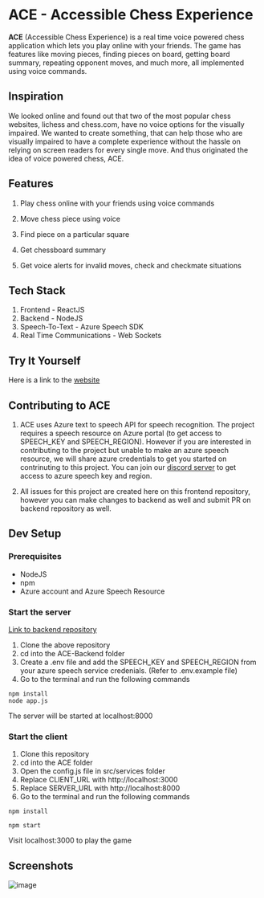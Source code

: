 # ACE - Accessible Chess Experience

**ACE** (Accessible Chess Experience) is a real time voice powered chess application which 
lets you play online with your friends. The game has features like moving pieces, finding pieces on board, getting board summary, repeating opponent moves, and much more, all implemented using voice commands.

## Inspiration
We looked online and found out that two of the most popular chess websites, lichess and chess.com, have no voice options for the visually impaired. We wanted to create something, that can help those who are visually impaired to have a complete experience without the hassle on relying on screen readers for every single move. And thus originated the idea of voice powered chess, ACE. 

## Features
1. Play chess online with your friends using voice commands

2. Move chess piece using voice 

3. Find piece on a particular square 

4. Get chessboard summary

5. Get voice alerts for invalid moves, check and checkmate situations


## Tech Stack
1. Frontend - ReactJS
2. Backend - NodeJS
3. Speech-To-Text - Azure Speech SDK
4. Real Time Communications - Web Sockets

## Try It Yourself
Here is a link to the [website](https://ace-chess.herokuapp.com)

## Contributing to ACE
1. ACE uses Azure text to speech API for speech recognition. The project requires a speech resource on Azure portal (to get access to SPEECH_KEY and SPEECH_REGION). However if you are interested in contributing to the project but unable to make an azure speech resource, we will share azure credentials to get you started on contrinuting to this project. You can join our [discord server](https://discord.gg/EmtXC9xug6) to get access to azure speech key and region.

2. All issues for this project are created here on this frontend repository, however you can make changes to backend as well and submit PR on backend repository as well.

## Dev Setup

### Prerequisites
- NodeJS
- npm
- Azure account and Azure Speech Resource

### Start the server 
[Link to backend repository](https://github.com/suhanichawla/ACE-Backend)

1. Clone the above repository
2. cd into the ACE-Backend folder
3. Create a .env file and add the SPEECH_KEY and SPEECH_REGION from your azure speech service credenials. (Refer to .env.example file)
3. Go to the terminal and run the following commands

```
npm install
node app.js
```
The server will be started at localhost:8000

### Start the client
1. Clone this repository
2. cd into the ACE folder
3. Open the config.js file in src/services folder
4. Replace CLIENT_URL with http://localhost:3000
5. Replace SERVER_URL with http://localhost:8000
3. Go to the terminal and run the following commands

```
npm install

npm start
```
Visit localhost:3000 to play the game

## Screenshots
![image](https://user-images.githubusercontent.com/44273715/111841275-bb0d3e00-8923-11eb-8017-9d6b16800051.png)

